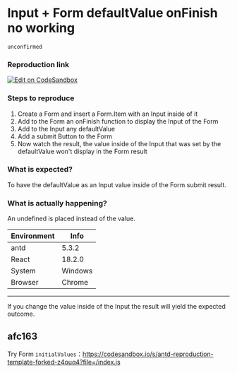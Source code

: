 # Input + Form defaultValue onFinish no working

`unconfirmed`

### Reproduction link

[![Edit on CodeSandbox](https://codesandbox.io/static/img/play-codesandbox.svg)](https://codesandbox.io/s/antd-reproduction-template-forked-ktxlu5?file=/index.js)

### Steps to reproduce

1. Create a Form and insert a Form.Item with an Input inside of it
2. Add to the Form an onFinish function to display the Input of the Form
3. Add to the Input any defaultValue
4. Add a submit Button to the Form
5. Now watch the result, the value inside of the Input that was set by the defaultValue won't display in the Form result

### What is expected?

To have the defaultValue as an Input value inside of the Form submit result.

### What is actually happening?

An undefined is placed instead of the value.

| Environment | Info    |
| ----------- | ------- |
| antd        | 5.3.2   |
| React       | 18.2.0  |
| System      | Windows |
| Browser     | Chrome  |

---

If you change the value inside of the Input the result will yield the expected outcome.

<!-- generated by ant-design-issue-helper. DO NOT REMOVE -->

## afc163

Try Form `initialValues`：https://codesandbox.io/s/antd-reproduction-template-forked-z4ouq4?file=/index.js
